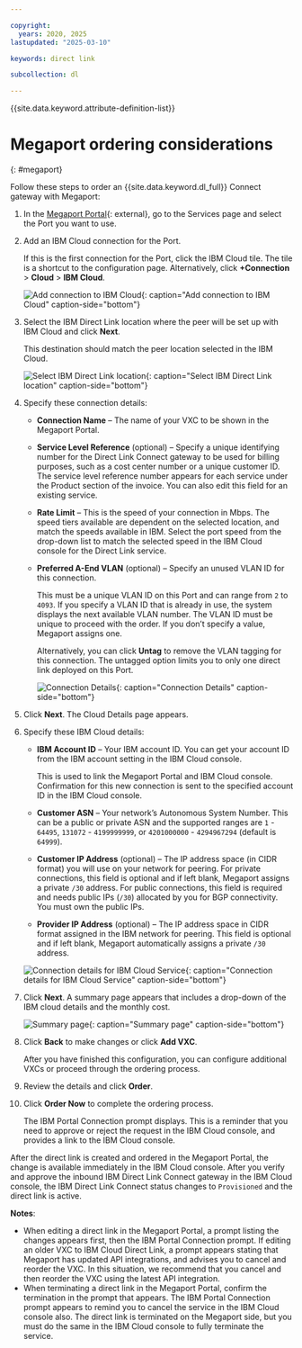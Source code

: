 ```yaml
---

copyright:
  years: 2020, 2025
lastupdated: "2025-03-10"

keywords: direct link

subcollection: dl

---
```


{{site.data.keyword.attribute-definition-list}}

# Megaport ordering considerations
{: #megaport}

Follow these steps to order an {{site.data.keyword.dl_full}} Connect gateway with Megaport:

1. In the [Megaport Portal](https://portal.megaport.com/login){: external}, go to the Services page and select the Port you want to use.
1. Add an IBM Cloud connection for the Port.

   If this is the first connection for the Port, click the IBM Cloud tile. The tile is a shortcut to the configuration page. Alternatively, click **+Connection** > **Cloud** > **IBM Cloud**.

   ![Add connection to IBM Cloud](images/megaport1.png "Add connection to IBM Cloud"){: caption="Add connection to IBM Cloud" caption-side="bottom"}

1. Select the IBM Direct Link location where the peer will be set up with IBM Cloud and click **Next**.

   This destination should match the peer location selected in the IBM Cloud.

   ![Select IBM Direct Link location](images/megaport2.png "Select IBM Direct Link location"){: caption="Select IBM Direct Link location" caption-side="bottom"}

1. Specify these connection details:

   * **Connection Name** – The name of your VXC to be shown in the Megaport Portal.
   * **Service Level Reference** (optional) – Specify a unique identifying number for the Direct Link Connect gateway to be used for billing purposes, such as a cost center number or a unique customer ID. The service level reference number appears for each service under the Product section of the invoice. You can also edit this field for an existing service.

   * **Rate Limit** – This is the speed of your connection in Mbps. The speed tiers available are dependent on the selected location, and match the speeds available in IBM. Select the port speed from the drop-down list to match the selected speed in the IBM Cloud console for the Direct Link service.

   * **Preferred A-End VLAN** (optional) – Specify an unused VLAN ID for this connection.

      This must be a unique VLAN ID on this Port and can range from `2` to `4093`. If you specify a VLAN ID that is already in use, the system displays the next available VLAN number. The VLAN ID must be unique to proceed with the order. If you don’t specify a value, Megaport assigns one.

      Alternatively, you can click **Untag** to remove the VLAN tagging for this connection. The untagged option limits you to only one direct link deployed on this Port.

      ![Connection Details](images/megaport3.png "Connection Details"){: caption="Connection Details" caption-side="bottom"}

1. Click **Next**. The Cloud Details page appears.
1. Specify these IBM Cloud details:

   * **IBM Account ID** – Your IBM account ID. You can get your account ID from the IBM account setting in the IBM Cloud console.

      This is used to link the Megaport Portal and IBM Cloud console. Confirmation for this new connection is sent to the specified account ID in the IBM Cloud console.

   * **Customer ASN** – Your network’s Autonomous System Number. This can be a public or private ASN and the supported ranges are `1` - `64495`, `131072` - `4199999999`, or `4201000000` - `4294967294` (default is `64999`).

   * **Customer IP Address** (optional) – The IP address space (in CIDR format) you will use on your network for peering. For private connections, this field is optional and if left blank, Megaport assigns a private `/30` address. For public connections, this field is required and needs public IPs (`/30`) allocated by you for BGP connectivity. You must own the public IPs.

   * **Provider IP Address** (optional) – The IP address space in CIDR format assigned in the IBM network for peering. This field is optional and if left blank, Megaport automatically assigns a private `/30` address.

   ![Connection details for IBM Cloud Service](images/megaport4.png "Connection details for IBM Cloud Service"){: caption="Connection details for IBM Cloud Service" caption-side="bottom"}

1. Click **Next**. A summary page appears that includes a drop-down of the IBM cloud details and the monthly cost.

   ![Summary page](images/megaport5.png "Summary page"){: caption="Summary page" caption-side="bottom"}

1. Click **Back** to make changes or click **Add VXC**.

   After you have finished this configuration, you can configure additional VXCs or proceed through the ordering process.

1. Review the details and click **Order**.

1. Click **Order Now** to complete the ordering process.

   The IBM Portal Connection prompt displays. This is a reminder that you need to approve or reject the request in the IBM Cloud console, and provides a link to the IBM Cloud console.

After the direct link is created and ordered in the Megaport Portal, the change is available immediately in the IBM Cloud console. After you verify and approve the inbound IBM Direct Link Connect gateway in the IBM Cloud console, the IBM Direct Link Connect status changes to `Provisioned` and the direct link is active.

**Notes**:

* When editing a direct link in the Megaport Portal, a prompt listing the changes appears first, then the IBM Portal Connection prompt. If editing an older VXC to IBM Cloud Direct Link, a prompt appears stating that Megaport has updated API integrations, and advises you to cancel and reorder the VXC. In this situation, we recommend that you cancel and then reorder the VXC using the latest API integration.
* When terminating a direct link in the Megaport Portal, confirm the termination in the prompt that appears. The IBM Portal Connection prompt appears to remind you to cancel the service in the IBM Cloud console also. The direct link is terminated on the Megaport side, but you must do the same in the IBM Cloud console to fully terminate the service.
